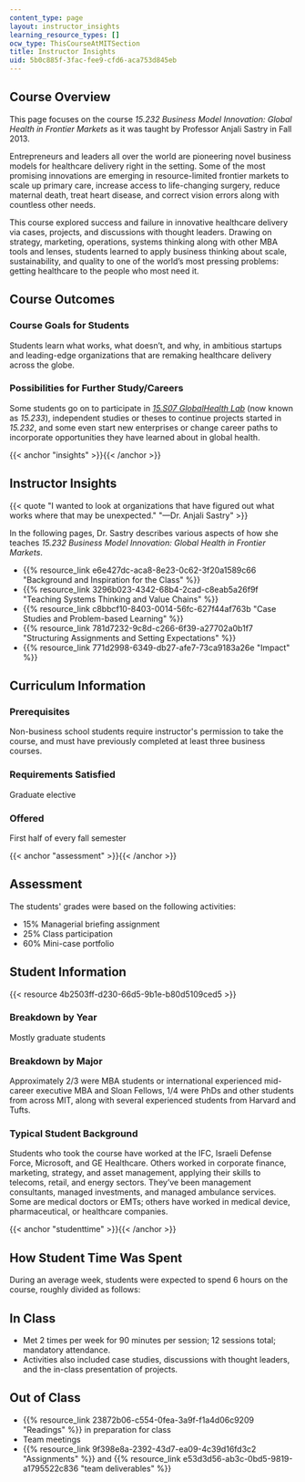 ```yaml
---
content_type: page
layout: instructor_insights
learning_resource_types: []
ocw_type: ThisCourseAtMITSection
title: Instructor Insights
uid: 5b0c885f-3fac-fee9-cfd6-aca753d845eb
---
```


Course Overview
---------------

This page focuses on the course _15.232 Business Model Innovation: Global Health in Frontier Markets_ as it was taught by Professor Anjali Sastry in Fall 2013.

Entrepreneurs and leaders all over the world are pioneering novel business models for healthcare delivery right in the setting. Some of the most promising innovations are emerging in resource-limited frontier markets to scale up primary care, increase access to life-changing surgery, reduce maternal death, treat heart disease, and correct vision errors along with countless other needs.

This course explored success and failure in innovative healthcare delivery via cases, projects, and discussions with thought leaders. Drawing on strategy, marketing, operations, systems thinking along with other MBA tools and lenses, students learned to apply business thinking about scale, sustainability, and quality to one of the world’s most pressing problems: getting healthcare to the people who most need it.

Course Outcomes
---------------

### Course Goals for Students

Students learn what works, what doesn’t, and why, in ambitious startups and leading-edge organizations that are remaking healthcare delivery across the globe.

### Possibilities for Further Study/Careers

Some students go on to participate in [_15.S07 GlobalHealth Lab_](/courses/15-s07-globalhealth-lab-spring-2013) (now known as _15.233_), independent studies or theses to continue projects started in _15.232_, and some even start new enterprises or change career paths to incorporate opportunities they have learned about in global health.

{{< anchor "insights" >}}{{< /anchor >}}

Instructor Insights
-------------------

{{< quote "I wanted to look at organizations that have figured out what works where that may be unexpected." "—Dr. Anjali Sastry" >}}

In the following pages, Dr. Sastry describes various aspects of how she teaches _15.232 Business Model Innovation: Global Health in Frontier Markets_.

*   {{% resource_link e6e427dc-aca8-8e23-0c62-3f20a1589c66 "Background and Inspiration for the Class" %}}
*   {{% resource_link 3296b023-4342-68b4-2cad-c8eab5a26f9f "Teaching Systems Thinking and Value Chains" %}}
*   {{% resource_link c8bbcf10-8403-0014-56fc-627f44af763b "Case Studies and Problem-based Learning" %}}
*   {{% resource_link 781d7232-9c8d-c266-6f39-a27702a0b1f7 "Structuring Assignments and Setting Expectations" %}}
*   {{% resource_link 771d2998-6349-db27-afe7-73ca9183a26e "Impact" %}}

Curriculum Information
----------------------

### Prerequisites

Non-business school students require instructor's permission to take the course, and must have previously completed at least three business courses.

### Requirements Satisfied

Graduate elective

### Offered

First half of every fall semester

{{< anchor "assessment" >}}{{< /anchor >}}

Assessment
----------

The students' grades were based on the following activities:

- 15% Managerial briefing assignment
- 25% Class participation
- 60% Mini-case portfolio

Student Information
-------------------

{{< resource 4b2503ff-d230-66d5-9b1e-b80d5109ced5 >}}

### Breakdown by Year

Mostly graduate students

### Breakdown by Major

Approximately 2/3 were MBA students or international experienced mid-career executive MBA and Sloan Fellows, 1/4 were PhDs and other students from across MIT, along with several experienced students from Harvard and Tufts.

### Typical Student Background

Students who took the course have worked at the IFC, Israeli Defense Force, Microsoft, and GE Healthcare. Others worked in corporate finance, marketing, strategy, and asset management, applying their skills to telecoms, retail, and energy sectors. They’ve been management consultants, managed investments, and managed ambulance services. Some are medical doctors or EMTs; others have worked in medical device, pharmaceutical, or healthcare companies.

{{< anchor "studenttime" >}}{{< /anchor >}}

How Student Time Was Spent
--------------------------

During an average week, students were expected to spend 6 hours on the course, roughly divided as follows:

In Class
--------

*   Met 2 times per week for 90 minutes per session; 12 sessions total; mandatory attendance.
*   Activities also included case studies, discussions with thought leaders, and the in-class presentation of projects.

Out of Class
------------

*   {{% resource_link 23872b06-c554-0fea-3a9f-f1a4d06c9209 "Readings" %}} in preparation for class
*   Team meetings
*   {{% resource_link 9f398e8a-2392-43d7-ea09-4c39d16fd3c2 "Assignments" %}} and {{% resource_link e53d3d56-ab3c-0bd5-9819-a1795522c836 "team deliverables" %}}